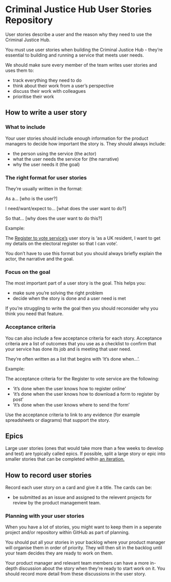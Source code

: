 # Criminal Justice Hub User Stories Repository
<p>User stories describe a user and the reason why they need to use the Criminal Justice Hub.</p>
<p>You must use user stories when building the Criminal Justice Hub - they&rsquo;re essential to building and running a service that meets user needs.</p>
<p>We should make sure every member of the team writes user stories and uses them to:</p>
<ul>
<li>track everything they need to do</li>
<li>think about their work from a user&rsquo;s perspective</li>
<li>discuss their work with colleagues</li>
<li>prioritise their work</li>
</ul>
<h2 id="how-to-write-a-user-story">How to write a user story</h2>
<h3 id="what-to-include">What to include</h3>
<p>Your user stories should include enough information for the product managers to decide how important the story is. They should always include:</p>
<ul>
<li>the person using the service (the actor)</li>
<li>what the user needs the service for (the narrative)</li>
<li>why the user needs it (the goal)</li>
</ul>
<h3 id="the-right-format-for-user-stories">The right format for user stories</h3>
<p>They&rsquo;re usually written in the format:</p>
<p>As a&hellip; [who is the user?]</p>
<p>I need/want/expect to&hellip; [what does the user want to do?]</p>
<p>So that&hellip; [why does the user want to do this?]</p>
<div class="call-to-action">
<p>Example:</p>
<p>The&nbsp;<a href="https://www.gov.uk/info/register-to-vote">Register to vote service&rsquo;s</a>&nbsp;user story is &lsquo;as a UK resident, I want to get my details on the electoral register so that I can vote&rsquo;.</p>
</div>
<p>You don&rsquo;t have to use this format but you should always briefly explain the actor, the narrative and the goal.</p>
<h3 id="focus-on-the-goal">Focus on the goal</h3>
<p>The most important part of a user story is the goal. This helps you:</p>
<ul>
<li>make sure you&rsquo;re solving the right problem</li>
<li>decide when the story is done and a user need is met</li>
</ul>
<p>If you&rsquo;re struggling to write the goal then you should reconsider why you think you need that feature.</p>
<h3 id="acceptance-criteria">Acceptance criteria</h3>
<p>You can also include a few acceptance criteria for each story. Acceptance criteria are a list of outcomes that you use as a checklist to confirm that your service has done its job and is meeting that user need.</p>
<p>They&rsquo;re often written as a list that begins with &lsquo;it&rsquo;s done when&hellip;&rsquo;.</p>
<div class="call-to-action">
<p>Example:</p>
<p>The acceptance criteria for the Register to vote service are the following:</p>
<ul>
<li>&lsquo;it&rsquo;s done when the user knows how to register online&rsquo;</li>
<li>&lsquo;it&rsquo;s done when the user knows how to download a form to register by post&rsquo;</li>
<li>&lsquo;it&rsquo;s done when the user knows where to send the form&rsquo;</li>
</ul>
</div>
<p>Use the acceptance criteria to link to any evidence (for example spreadsheets or diagrams) that support the story.</p>
<h2 id="epics">Epics</h2>
<p>Large user stories (ones that would take more than a few weeks to develop and test) are typically called epics. If possible, split a large story or epic into smaller stories that can be completed within&nbsp;<a href="https://en.wikipedia.org/wiki/Iteration" rel="external">an iteration.</a></p>
<h2 id="how-to-record-user-stories">How to record user stories</h2>
<p>Record each user story on a card and give it a title. The cards can be:</p>
<ul>
<li>be submitted as an issue and assigned to the relevent projects for review by the product management team.</li>
</ul>
<h3 id="planning-with-your-user-stories">Planning with your user stories</h3>
<p>When you have a lot of stories, you might want to keep them in a seperate project and/or repository within GitHub as part of planning.</p>
<p>You should put all your stories in your backlog where your product manager will organise them in order of priority. They will then sit in the backlog until your team decides they are ready to work on them.</p>
<p>Your product manager and relevant team members can have a more in-depth discussion about the story when they&rsquo;re ready to start work on it. You should record more detail from these discussions in the user story.</p>
